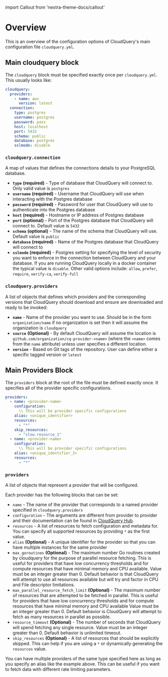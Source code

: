 import Callout from 'nextra-theme-docs/callout'

# Overview

This is an overview of the configuration options of CloudQuery's main configuration file `cloudquery.yml`.

## Main cloudquery block

The `cloudquery` block must be specified exactly once per `cloudquery.yml`. This usually looks like:

```yaml
cloudquery:
  providers:
    - name: aws
      version: latest
  connection:
    type: postgres
    username: postgres
    password: pass
    host: localhost
    port: 5432
    schema: public
    database: postgres
    sslmode: disable
```

### `cloudquery.connection`

A map of values that defines the connections details to your PostgreSQL database.

- **`type`** **(required)** - Type of database that CloudQuery will connect to. Only valid value is `postgres`
- **`username`** **(required)** - Username that CloudQuery will use when interacting with the Postgres database
- **`password`** **(required)** - Password for user that CloudQuery will use to authenticate into the Postgres database
- **`host`** **(required)** - Hostname or IP address of Postgres database
- **`port`** **(optional)** - Port of the Postgres database that CloudQuery will connect to. Default value is `5432`
- **`schema`** **(optional)** - The name of the schema that CloudQuery will use. Default value is `public`
- **`database`** **(required)** - Name of the Postgres database that CloudQuery will connect to
- **`sslmode`** **(required)** - Postgres setting for specifying the level of security you want to enforce in the connection between CloudQuery and your database. If you are running CloudQuery locally in a docker container the typical value is `disable`. Other valid options include: `allow`, `prefer`, `require`, `verify-ca`, `verify-full`

### `cloudquery.providers`

A list of objects that defines which providers and the corresponding versions that CloudQuery should download and ensure are downloaded and ready to be invoked:

- **`name`** - Name of the provider you want to use. Should be in the form `organization/name` if no organization is set then it will assume the organization is `cloudquery`
- **`source`** **(Optional)** - By default CloudQuery will assume the location is `github.com/organization/cq-provider-<name>` (where the `<name>` comes from the `name` attribute) unless user specifies a different location.
- **`version`** - Based on Git tags of the repository. User can define either a specific tagged version or `latest`

## Main Providers Block

The `providers` block at the root of the file must be defined exactly once. It specifies all of the provider specific configurations.

```yaml
providers:
  - name: <provider-name>
    configuration:
      \\ This will be provider specific configurations
    alias: <unique_identifier>
    resources:
      - "*"
    skip_resources:
      - "slow.resource_1"
  - name: <provider-name>
    configuration:
      \\ This will be provider specific configurations
    alias: <unique_identifier_2>
    resources:
      - "*"
```

### `providers`

A list of objects that represent a provider that will be configured.

Each provider has the following blocks that can be set:

- `name` - The name of the provider that corresponds to a named provider specified in `cloudquery.providers`
- `configuration` - The arguments are different from provider to provider and their documentation can be found in [CloudQuery Hub](https://hub.cloudquery.io).
- `resources` - A list of resources to fetch configuration and metadata for. You can specify all supported resources by providing `*` as the first value.
- `alias` **(Optional)** - A unique identifier for the provider so that you can have multiple instances for the same provider
- `max_goroutines` **(Optional)** - The maximum number Go routines created by cloudquery for the purpose of parallel resource fetching. This is useful for providers that have low concurrency thresholds and for compute resources that have minimal memory and CPU available. Value must be an integer greater than 0. Default behavior is that CloudQuery will attempt to use all resources available but will try and factor in CPU and File descriptor limitations.
- `max_parallel_resource_fetch_limit` **(Optional)** - The maximum number of resources that are attempted to be fetched in parallel. This is useful for providers that have low concurrency thresholds and for compute resources that have minimal memory and CPU available Value must be an integer greater than 0. Default behavior is CloudQuery will attempt to fetch as many resources in parallel as possible.
- `resource_timeout` **(Optional)** - The number of seconds that CloudQuery will spend fetching any single resource. Value must be an integer greater than 0. Default behavior is unlimited timeout.
- `skip_resources` **(Optional)** - A list of resources that should be explicitly skipped. This can help if you are using a `*` or dynamically generating the `resources` value.

<Callout type="info">

You can have multiple providers of the same type specified here as long as you specify an alias like the example above. This can be useful if you want to fetch data with different rate limiting parameters.

</Callout>
